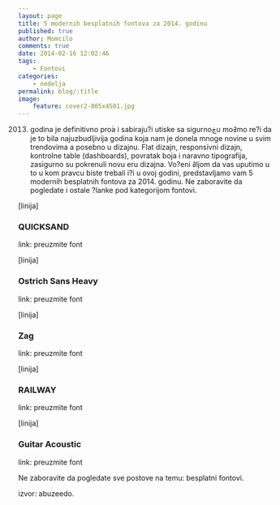 ```yaml
---
layout: page
title: 5 modernih besplatnih fontova za 2014. godinu
published: true
author: Momcilo
comments: true
date: 2014-02-16 12:02:46
tags:
    - Fontovi
categories:
    - nedelja
permalink: blog/:title
image:
    feature: cover2-805x4501.jpg
---
```

2013. godina je definitivno pro۬a i sabiraju?i utiske sa sigurnoڿu moߥmo re?i da je to bila najuzbudljivija godina koja nam je donela mnoge novine u svim trendovima a posebno u dizajnu. Flat dizajn, responsivni dizajn, kontrolne table (dashboards), povratak boja i naravno tipografija, zasigurno su pokrenuli novu eru dizajna. Vo?eni ߥljom da vas uputimo u to u kom pravcu biste trebali i?i u ovoj godini, predstavljamo vam 5 modernih besplatnih fontova za 2014. godinu. Ne zaboravite da pogledate i ostale ?lanke pod kategorijom fontovi.

[linija]

### QUICKSAND

link: preuzmite font
  


[linija]

### Ostrich Sans Heavy

link: preuzmite font
  


[linija]

### Zag

link: preuzmite font
  


[linija]

### RAILWAY

link: preuzmite font
  


[linija]

### Guitar Acoustic

link: preuzmite font
  


Ne zaboravite da pogledate sve postove na temu: besplatni fontovi.

izvor: abuzeedo.